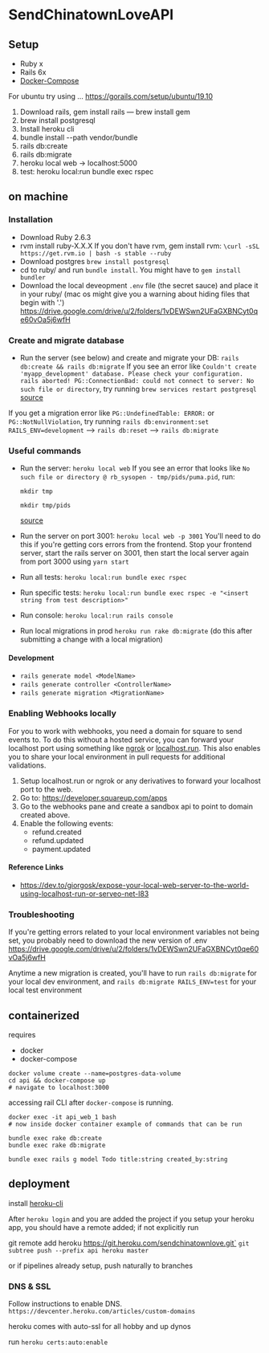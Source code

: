 # SendChinatownLoveAPI

## Setup
- Ruby x
- Rails 6x
- [Docker-Compose](https://docs.docker.com/compose/install/)

For ubuntu try using ...
https://gorails.com/setup/ubuntu/19.10

1. Download rails, gem install rails — brew install gem
1. brew install postgresql
1. Install heroku cli
1. bundle install --path vendor/bundle
1. rails db:create
1. rails db:migrate
1. heroku local web -> localhost:5000
1. test: heroku local:run bundle exec rspec

## on machine

### Installation
- Download Ruby 2.6.3
- rvm install ruby-X.X.X
If you don't have rvm, gem install rvm:
`\curl -sSL https://get.rvm.io | bash -s stable --ruby`
- Download postgres
`brew install postgresql`
- cd to ruby/ and run `bundle install`. You might have to `gem install bundler`
- Download the local deveopment `.env` file (the secret sauce) and place it in your ruby/ (mac os might give you
a warning about hiding files that begin with '.')
https://drive.google.com/drive/u/2/folders/1vDEWSwn2UFaGXBNCyt0qe60vOa5j6wfH

### Create and migrate database
- Run the server (see below) and create and migrate your DB:
`rails db:create && rails db:migrate`
If you see an error like 
`Couldn't create 'myapp_development' database. Please check your configuration.
rails aborted!
PG::ConnectionBad: could not connect to server: No such file or directory`, try running `brew services restart postgresql` [source](https://stackoverflow.com/questions/19828385/pgconnectionbad-could-not-connect-to-server-connection-refused)

If you get a migration error like `PG::UndefinedTable: ERROR:` or `PG::NotNullViolation`, try running `rails db:environment:set RAILS_ENV=development` --> `rails db:reset` --> `rails db:migrate`

### Useful commands
- Run the server: `heroku local web`
  If you see an error that looks like `No such file or directory @ rb_sysopen - tmp/pids/puma.pid`, run:
  
  `mkdir tmp`
  
  `mkdir tmp/pids`
  
  [source](https://stackoverflow.com/questions/52862529/no-such-file-or-directory-rb-sysopen-tmp-pids-puma-pid)
  
- Run the server on port 3001: `heroku local web -p 3001`
You'll need to do this if you're getting cors errors from the frontend. Stop your frontend server, start the rails server on 3001, then start the local server again from port 3000 using `yarn start`
- Run all tests: `heroku local:run bundle exec rspec`
- Run specific tests: `heroku local:run bundle exec rspec -e "<insert string from test description>"`
- Run console: `heroku local:run rails console`
- Run local migrations in prod `heroku run rake db:migrate` (do this after submitting a change with a local migration)

#### Development
- `rails generate model <ModelName>`
- `rails generate controller <ControllerName>`
- `rails generate migration <MigrationName>`

### Enabling Webhooks locally

For you to work with webhooks, you need a domain for square to send events to. To do this without a hosted service,
you can forward your localhost port using something like [ngrok](https://ngrok.com/) or [localhost.run](https://localhost.run/).
This also enables you to share your local environment in pull requests for additional validations.

1. Setup localhost.run or ngrok or any derivatives to forward your localhost port to the web.
1. Go to: https://developer.squareup.com/apps
1. Go to the webhooks pane and create a sandbox api to point to domain created above.
1. Enable the following events:
    * refund.created
    * refund.updated
    * payment.updated

#### Reference Links

* https://dev.to/giorgosk/expose-your-local-web-server-to-the-world-using-localhost-run-or-serveo-net-l83

### Troubleshooting

If you're getting errors related to your local environment variables not being set, you probably need to download the new version of .env
https://drive.google.com/drive/u/2/folders/1vDEWSwn2UFaGXBNCyt0qe60vOa5j6wfH

Anytime a new migration is created, you'll have to run `rails db:migrate` for your local dev environment, and `rails db:migrate RAILS_ENV=test` for your local test environment

## containerized
requires
- docker
- docker-compose

```
docker volume create --name=postgres-data-volume
cd api && docker-compose up
# navigate to localhost:3000
```
accessing rail CLI after `docker-compose` is running.

```
docker exec -it api_web_1 bash
# now inside docker container example of commands that can be run

bundle exec rake db:create
bundle exec rake db:migrate

bundle exec rails g model Todo title:string created_by:string
```


## deployment

install [heroku-cli](https://devcenter.heroku.com/articles/heroku-cli)

After `heroku login` and you are added the project
if you setup your heroku app, you should have a remote added; if not explicitly run

git remote add heroku https://git.heroku.com/sendchinatownlove.git`
`git subtree push --prefix api heroku master`

or if pipelines already setup, push naturally to branches


### DNS & SSL
Follow instructions to enable DNS. `https://devcenter.heroku.com/articles/custom-domains`


heroku comes with auto-ssl for all hobby and up dynos

run
`heroku certs:auto:enable`
